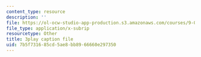 ```yaml
---
content_type: resource
description: ''
file: https://ol-ocw-studio-app-production.s3.amazonaws.com/courses/9-00sc-introduction-to-psychology-fall-2011/7b5f731685cd5ae8bb8966660e297350_SXzdOK_J-xE.vtt
file_type: application/x-subrip
resourcetype: Other
title: 3play caption file
uid: 7b5f7316-85cd-5ae8-bb89-66660e297350
---
```


